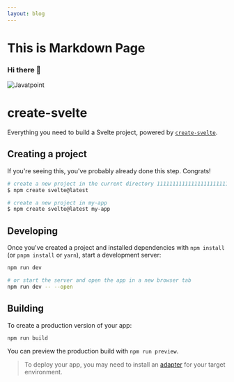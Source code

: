 ```yaml
---
layout: blog
---
```


# This is Markdown Page

### Hi there 👋

![Javatpoint](https://upload.wikimedia.org/wikipedia/commons/thumb/1/1e/Poster_by_Anna_So%C3%B3s_Kor%C3%A0nyi_for_the_Seventh_Conference_of_the_International_Woman_Suffrage_Alliance.jpg/800px-Poster_by_Anna_So%C3%B3s_Kor%C3%A0nyi_for_the_Seventh_Conference_of_the_International_Woman_Suffrage_Alliance.jpg)

# create-svelte

Everything you need to build a Svelte project, powered by [`create-svelte`](https://github.com/sveltejs/kit/tree/master/packages/create-svelte).

## Creating a project

If you're seeing this, you've probably already done this step. Congrats!

```bash
# create a new project in the current directory 111111111111111111111111111111
$ npm create svelte@latest

# create a new project in my-app
$ npm create svelte@latest my-app
```
 
## Developing

Once you've created a project and installed dependencies with `npm install` (or `pnpm install` or `yarn`), start a development server:

```bash
npm run dev

# or start the server and open the app in a new browser tab
npm run dev -- --open
```

## Building

To create a production version of your app:

```bash
npm run build
```

You can preview the production build with `npm run preview`.

> To deploy your app, you may need to install an [adapter](https://kit.svelte.dev/docs/adapters) for your target environment. 
